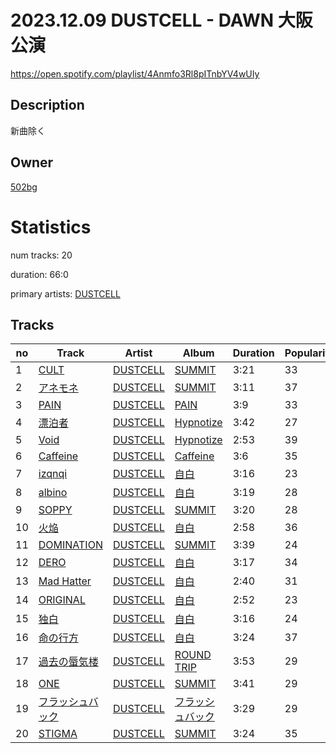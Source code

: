 # 2023.12.09 DUSTCELL - DAWN 大阪公演
https://open.spotify.com/playlist/4Anmfo3Rl8pITnbYV4wUIy

## Description
新曲除く

## Owner
[502bg](https://open.spotify.com/user/4woroafc3tx648l7zc8quofbf)

# Statistics
num tracks: 20

duration: 66:0

primary artists: [DUSTCELL](https://open.spotify.com/artist/6Rs4z6XgltEI01UlDlu98B)

## Tracks
| no | Track | Artist | Album | Duration | Popularity |
| -- | ----- | ------ | ----- | -------- | ---------- |
| 1 | [CULT](https://open.spotify.com/track/1mmscHszkCTiykJ1V7AZlW) | [DUSTCELL](https://open.spotify.com/artist/6Rs4z6XgltEI01UlDlu98B) | [SUMMIT](https://open.spotify.com/album/2afXWQvMmgOxkThOk8TArW) | 3:21 | 33 |
| 2 | [アネモネ](https://open.spotify.com/track/22zZLJNIqMrUcgIz6YXzgk) | [DUSTCELL](https://open.spotify.com/artist/6Rs4z6XgltEI01UlDlu98B) | [SUMMIT](https://open.spotify.com/album/2afXWQvMmgOxkThOk8TArW) | 3:11 | 37 |
| 3 | [PAIN](https://open.spotify.com/track/4mfNr2MTBHQplWFtpeKXAQ) | [DUSTCELL](https://open.spotify.com/artist/6Rs4z6XgltEI01UlDlu98B) | [PAIN](https://open.spotify.com/album/0Vcl6kUpK66TBgNyf1VY1n) | 3:9 | 33 |
| 4 | [漂泊者](https://open.spotify.com/track/5eisYTV3P9IltJsKBuHasM) | [DUSTCELL](https://open.spotify.com/artist/6Rs4z6XgltEI01UlDlu98B) | [Hypnotize](https://open.spotify.com/album/4ZN7YVrRO7uGeAchbVMmBm) | 3:42 | 27 |
| 5 | [Void](https://open.spotify.com/track/5QnnLbeNiTPQn68agY3i6D) | [DUSTCELL](https://open.spotify.com/artist/6Rs4z6XgltEI01UlDlu98B) | [Hypnotize](https://open.spotify.com/album/4ZN7YVrRO7uGeAchbVMmBm) | 2:53 | 39 |
| 6 | [Caffeine](https://open.spotify.com/track/3xsFZOyd6mfrjZT1Sf4nXR) | [DUSTCELL](https://open.spotify.com/artist/6Rs4z6XgltEI01UlDlu98B) | [Caffeine](https://open.spotify.com/album/74G9k4IlA4yjydeNlxOE7a) | 3:6 | 35 |
| 7 | [izqnqi](https://open.spotify.com/track/7A8qRHXihHITYJ4KkIBoPU) | [DUSTCELL](https://open.spotify.com/artist/6Rs4z6XgltEI01UlDlu98B) | [自白](https://open.spotify.com/album/6vIxDmZrN7tYrp3BtgyRGl) | 3:16 | 23 |
| 8 | [albino](https://open.spotify.com/track/67h1QTPhR8hd6z2yVLIbZn) | [DUSTCELL](https://open.spotify.com/artist/6Rs4z6XgltEI01UlDlu98B) | [自白](https://open.spotify.com/album/6vIxDmZrN7tYrp3BtgyRGl) | 3:19 | 28 |
| 9 | [SOPPY](https://open.spotify.com/track/1EZzjr5Yf3NEAqoZd1cYXU) | [DUSTCELL](https://open.spotify.com/artist/6Rs4z6XgltEI01UlDlu98B) | [SUMMIT](https://open.spotify.com/album/2afXWQvMmgOxkThOk8TArW) | 3:20 | 28 |
| 10 | [火焔](https://open.spotify.com/track/1DKR0lI9ACwoqAkQbDR5aP) | [DUSTCELL](https://open.spotify.com/artist/6Rs4z6XgltEI01UlDlu98B) | [自白](https://open.spotify.com/album/6vIxDmZrN7tYrp3BtgyRGl) | 2:58 | 36 |
| 11 | [DOMINATION](https://open.spotify.com/track/0yyHft3hR9P4V9rFgVVVHm) | [DUSTCELL](https://open.spotify.com/artist/6Rs4z6XgltEI01UlDlu98B) | [SUMMIT](https://open.spotify.com/album/2afXWQvMmgOxkThOk8TArW) | 3:39 | 24 |
| 12 | [DERO](https://open.spotify.com/track/3Ybrga9KQ2ogK3BXvyKkQ8) | [DUSTCELL](https://open.spotify.com/artist/6Rs4z6XgltEI01UlDlu98B) | [自白](https://open.spotify.com/album/6vIxDmZrN7tYrp3BtgyRGl) | 3:17 | 34 |
| 13 | [Mad Hatter](https://open.spotify.com/track/0Nga2v2XGHYVTEHLWEmiyT) | [DUSTCELL](https://open.spotify.com/artist/6Rs4z6XgltEI01UlDlu98B) | [自白](https://open.spotify.com/album/6vIxDmZrN7tYrp3BtgyRGl) | 2:40 | 31 |
| 14 | [ORIGINAL](https://open.spotify.com/track/60VjhQHtNGljzvmaJPvEKW) | [DUSTCELL](https://open.spotify.com/artist/6Rs4z6XgltEI01UlDlu98B) | [自白](https://open.spotify.com/album/6vIxDmZrN7tYrp3BtgyRGl) | 2:52 | 23 |
| 15 | [独白](https://open.spotify.com/track/66JTLu9Lxwm5sIgHmu57Jf) | [DUSTCELL](https://open.spotify.com/artist/6Rs4z6XgltEI01UlDlu98B) | [自白](https://open.spotify.com/album/6vIxDmZrN7tYrp3BtgyRGl) | 3:16 | 24 |
| 16 | [命の行方](https://open.spotify.com/track/0OnmiAxJQWP4iIeVz7m6oW) | [DUSTCELL](https://open.spotify.com/artist/6Rs4z6XgltEI01UlDlu98B) | [自白](https://open.spotify.com/album/6vIxDmZrN7tYrp3BtgyRGl) | 3:24 | 37 |
| 17 | [過去の蜃気楼](https://open.spotify.com/track/5ylzUbI4GsaLaWiV1yLK1u) | [DUSTCELL](https://open.spotify.com/artist/6Rs4z6XgltEI01UlDlu98B) | [ROUND TRIP](https://open.spotify.com/album/2PGs0H46L4tluIjtFeVoTm) | 3:53 | 29 |
| 18 | [ONE](https://open.spotify.com/track/3NhKbOQM5qExqUfowY1OWm) | [DUSTCELL](https://open.spotify.com/artist/6Rs4z6XgltEI01UlDlu98B) | [SUMMIT](https://open.spotify.com/album/2afXWQvMmgOxkThOk8TArW) | 3:41 | 29 |
| 19 | [フラッシュバック](https://open.spotify.com/track/4hnizpijT4QcfNznprVbLX) | [DUSTCELL](https://open.spotify.com/artist/6Rs4z6XgltEI01UlDlu98B) | [フラッシュバック](https://open.spotify.com/album/0ElFElNrXKcKoADFndk1Uc) | 3:29 | 29 |
| 20 | [STIGMA](https://open.spotify.com/track/7vZG6miDbBX0P99ORRGL0v) | [DUSTCELL](https://open.spotify.com/artist/6Rs4z6XgltEI01UlDlu98B) | [SUMMIT](https://open.spotify.com/album/2afXWQvMmgOxkThOk8TArW) | 3:24 | 35 |
        
